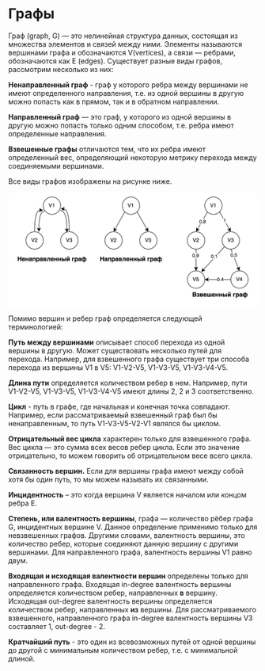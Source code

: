 # Графы

Граф (graph, G) — это нелинейная структура данных, состоящая из множества элементов и связей между ними. Элементы
называются вершинами графа и обозначаются V(vertices), а связи — ребрами, обозначаются как E (edges). Существует разные
виды графов, рассмотрим несколько из них:

**Ненаправленный граф** - граф у которого ребра между вершинами не имеют определенного направления, т.е. из одной
вершины в другую можно попасть как в прямом, так и в обратном направлении.

**Направленный граф** — это граф, у которого из одной вершины в другую можно попасть только одним способом, т.е. ребра
имеют определенные направления.

**Взвешенные графы** отличаются тем, что их ребра имеют определенный вес, определяющий некоторую метрику перехода между
соединяемыми вершинами.

Все виды графов изображены на рисунке ниже.

![img.png](../img/graph.png)

Помимо вершин и ребер граф определяется следующей терминологией:

**Путь между вершинами** описывает способ перехода из одной вершины в другую. Может существовать несколько путей для
перехода. Например, для взвешенного графа существует три способа перехода из вершины V1 в V5: V1-V2-V5, V1-V3-V5,
V1-V3-V4-V5.

**Длина пути** определяется количеством ребер в нем. Например, пути V1-V2-V5, V1-V3-V5, V1-V3-V4-V5 имеют длины 2, 2 и 3
соответственно.

**Цикл** - путь в графе, где начальная и конечная точка совпадают. Например, если рассматриваемый взвешенный граф был бы
ненаправленным, то путь V1-V3-V5-V2-V1 являлся бы циклом.

**Отрицательный вес цикла** характерен только для взвешенного графа. Вес цикла — это сумма всех весов ребер цикла. Если
это значение отрицательно, то можем говорить об отрицательном весе всего цикла.

**Связанность вершин.** Если для вершины графа имеют между собой хотя бы один путь, то мы можем называть их связанными.

**Инцидентность** – это когда вершина V является началом или концом ребра E.

**Степень, или валентность вершины**, графа — количество рёбер графа G, инцидентных вершине V. Данное определение
применимо только для невзвешенных графов. Другими словами, валентность вершины, это количество ребер, которые соединяют
данную вершину с другими вершинами. Для направленного графа, валентность вершины V1 равно двум.

**Входящая и исходящая валентности вершин** определены только для направленного графа. Входящая in-degree валентность
вершины определяется количеством ребер, направленных **в** вершину. Исходящая out-degree валентность вершины
определяется количеством ребер, направленных **из** вершины. Для рассматриваемого взвешенного, направленного графа
in-degree валентность вершины V3 составляет 1, out-degree - 2.

**Кратчайший путь** - это один из всевозможных путей от одной вершины до другой с минимальным количеством ребер, т.е. с
минимальной длиной.


